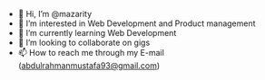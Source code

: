 - 👋 Hi, I’m @mazarity
- 👀 I’m interested in Web Development and Product management
- 🌱 I’m currently learning Web Development
- 💞️ I’m looking to collaborate on gigs
- 📫 How to reach me through my E-mail (abdulrahmanmustafa93@gmail.com)

<!---
mazarity/mazarity is a ✨ special ✨ repository because its `README.md` (this file) appears on your GitHub profile.
You can click the Preview link to take a look at your changes.
--->
